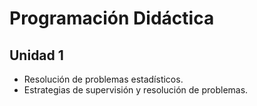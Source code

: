 # Programación Didáctica

## Unidad 1
- Resolución de problemas estadísticos.
- Estrategias de supervisión y resolución de problemas.